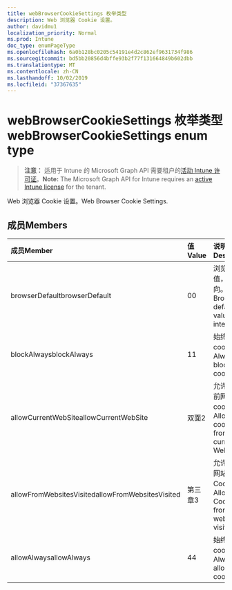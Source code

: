 ```yaml
---
title: webBrowserCookieSettings 枚举类型
description: Web 浏览器 Cookie 设置。
author: davidmu1
localization_priority: Normal
ms.prod: Intune
doc_type: enumPageType
ms.openlocfilehash: 6a0b128bc0205c54191e4d2c862ef9631734f986
ms.sourcegitcommit: bd5bb20856d4bffe93b2f77f131664849b602dbb
ms.translationtype: MT
ms.contentlocale: zh-CN
ms.lasthandoff: 10/02/2019
ms.locfileid: "37367635"
---
```

# <a name="webbrowsercookiesettings-enum-type"></a><span data-ttu-id="d9c64-103">webBrowserCookieSettings 枚举类型</span><span class="sxs-lookup"><span data-stu-id="d9c64-103">webBrowserCookieSettings enum type</span></span>

> <span data-ttu-id="d9c64-104">**注意：** 适用于 Intune 的 Microsoft Graph API 需要租户的[活动 Intune 许可证](https://go.microsoft.com/fwlink/?linkid=839381)。</span><span class="sxs-lookup"><span data-stu-id="d9c64-104">**Note:** The Microsoft Graph API for Intune requires an [active Intune license](https://go.microsoft.com/fwlink/?linkid=839381) for the tenant.</span></span>

<span data-ttu-id="d9c64-105">Web 浏览器 Cookie 设置。</span><span class="sxs-lookup"><span data-stu-id="d9c64-105">Web Browser Cookie Settings.</span></span>

## <a name="members"></a><span data-ttu-id="d9c64-106">成员</span><span class="sxs-lookup"><span data-stu-id="d9c64-106">Members</span></span>
|<span data-ttu-id="d9c64-107">成员</span><span class="sxs-lookup"><span data-stu-id="d9c64-107">Member</span></span>|<span data-ttu-id="d9c64-108">值</span><span class="sxs-lookup"><span data-stu-id="d9c64-108">Value</span></span>|<span data-ttu-id="d9c64-109">说明</span><span class="sxs-lookup"><span data-stu-id="d9c64-109">Description</span></span>|
|:---|:---|:---|
|<span data-ttu-id="d9c64-110">browserDefault</span><span class="sxs-lookup"><span data-stu-id="d9c64-110">browserDefault</span></span>|<span data-ttu-id="d9c64-111">0</span><span class="sxs-lookup"><span data-stu-id="d9c64-111">0</span></span>|<span data-ttu-id="d9c64-112">浏览器默认值，无意向。</span><span class="sxs-lookup"><span data-stu-id="d9c64-112">Browser default value, no intent.</span></span>|
|<span data-ttu-id="d9c64-113">blockAlways</span><span class="sxs-lookup"><span data-stu-id="d9c64-113">blockAlways</span></span>|<span data-ttu-id="d9c64-114">1</span><span class="sxs-lookup"><span data-stu-id="d9c64-114">1</span></span>|<span data-ttu-id="d9c64-115">始终阻止 cookie。</span><span class="sxs-lookup"><span data-stu-id="d9c64-115">Always block cookies.</span></span>|
|<span data-ttu-id="d9c64-116">allowCurrentWebSite</span><span class="sxs-lookup"><span data-stu-id="d9c64-116">allowCurrentWebSite</span></span>|<span data-ttu-id="d9c64-117">双面</span><span class="sxs-lookup"><span data-stu-id="d9c64-117">2</span></span>|<span data-ttu-id="d9c64-118">允许来自当前网站的 cookie。</span><span class="sxs-lookup"><span data-stu-id="d9c64-118">Allow cookies from current Web site.</span></span>|
|<span data-ttu-id="d9c64-119">allowFromWebsitesVisited</span><span class="sxs-lookup"><span data-stu-id="d9c64-119">allowFromWebsitesVisited</span></span>|<span data-ttu-id="d9c64-120">第三章</span><span class="sxs-lookup"><span data-stu-id="d9c64-120">3</span></span>|<span data-ttu-id="d9c64-121">允许访问的网站中的 Cookie。</span><span class="sxs-lookup"><span data-stu-id="d9c64-121">Allow Cookies from websites visited.</span></span>|
|<span data-ttu-id="d9c64-122">allowAlways</span><span class="sxs-lookup"><span data-stu-id="d9c64-122">allowAlways</span></span>|<span data-ttu-id="d9c64-123">4</span><span class="sxs-lookup"><span data-stu-id="d9c64-123">4</span></span>|<span data-ttu-id="d9c64-124">始终允许 cookie。</span><span class="sxs-lookup"><span data-stu-id="d9c64-124">Always allow cookies.</span></span>|




